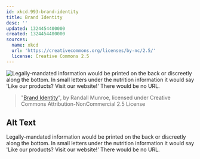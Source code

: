 ```yaml
---
id: xkcd.993-brand-identity
title: Brand Identity
desc: ''
updated: 1324454400000
created: 1324454400000
sources:
  name: xkcd
  url: 'https://creativecommons.org/licenses/by-nc/2.5/'
  license: Creative Commons 2.5
---
```

![Legally-mandated information would be printed on the back or discreetly along the bottom. In small letters under the nutrition information it would say 'Like our products? Visit our website!' There would be no URL.](https://imgs.xkcd.com/comics/brand_identity.png)
> "[Brand Identity](https://xkcd.com/993/)", by Randall Munroe, licensed under Creative Commons Attribution-NonCommercial 2.5 License

## Alt Text
Legally-mandated information would be printed on the back or discreetly along the bottom. In small letters under the nutrition information it would say 'Like our products? Visit our website!' There would be no URL.

